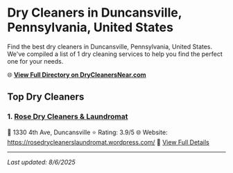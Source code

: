 # Dry Cleaners in Duncansville, Pennsylvania, United States

Find the best dry cleaners in Duncansville, Pennsylvania, United States. We've compiled a list of 1 dry cleaning services to help you find the perfect one for your needs.

🌐 **[View Full Directory on DryCleanersNear.com](https://drycleanersnear.com/city/US/Pennsylvania/Duncansville)**

## Top Dry Cleaners

### 1. [Rose Dry Cleaners & Laundromat](https://drycleanersnear.com/dryCleaner/6886d9a3c1603fb16966f793/rose-dry-cleaners-laundromat)
📍 1330 4th Ave, Duncansville
⭐ Rating: 3.9/5
🌐 Website: https://rosedrycleanerslaundromat.wordpress.com/
🔗 [View Full Details](https://drycleanersnear.com/dryCleaner/6886d9a3c1603fb16966f793/rose-dry-cleaners-laundromat)


---

*Last updated: 8/6/2025*
